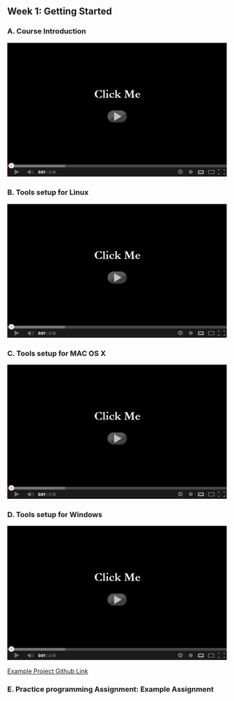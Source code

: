 ## Week 1: Getting Started

### A. Course Introduction

[![Watch the video](https://raw.githubusercontent.com/swoldetsadick/scala/master/front.png)](https://d3c33hcgiwev3.cloudfront.net/intro-720p.be8581cf6c1580d2affb5b5a612cd947/full/540p/index.mp4?Expires=1539820800&Signature=TUtwVCGYTolzV5GBsXF3x7EtMui5BqdC-8dRaa047FwwBP0DnTN1YMQPr37u1Iunr4rMKT-Wn-C6ZcNwGYGPzdXZq1PMB1RFdjqL0ihxKqD~39cF4GkuptJQOiZTa~JW1Z-4Bih7pLNOP8ZPMJI1M3Ap9JLI-svDGiLl8J7gw2k_&Key-Pair-Id=APKAJLTNE6QMUY6HBC5A)

### B. Tools setup for Linux

[![Watch the video](https://raw.githubusercontent.com/swoldetsadick/scala/master/front.png)](https://d3c33hcgiwev3.cloudfront.net/qHC4xxkBEea3RQoRNEpMkw.processed/full/540p/index.mp4?Expires=1539820800&Signature=MhsQPXRTuVDQQ0uh-WhNZwdSCuGPO-KcDVmMFi-u1Gkl4wqPZIg7C3BKnprJ81zyb1lBp3LD9km82K4jocXeewclZMGaqsUo-Q8zcySryP4tbqqUooneEOyngde~~Xx4C4iXhw178SfAacU4w4oArYAFN141hAtLS-WIn-f7FxA_&Key-Pair-Id=APKAJLTNE6QMUY6HBC5A)

### C. Tools setup for MAC OS X

[![Watch the video](https://raw.githubusercontent.com/swoldetsadick/scala/master/front.png)](https://d3c33hcgiwev3.cloudfront.net/Ay8x6BO9Eea5Iw6UELUegQ.processed/full/540p/index.mp4?Expires=1539820800&Signature=Rsp9kPtztn4YvyePtN9NLKbi5VYJlrKKxcqTme10A~09MGk~kzMogh~abaT1gw-6PSijgzwhETZBzTNk9rhiEfpJm0nvRnVf5hx6cYnD8wL86DSjqC4qPWjbaSi6DwlNT83cDtSbE~dWkTnVYsumjA57ZPuv-f2XQwOch-~ud6c_&Key-Pair-Id=APKAJLTNE6QMUY6HBC5A)

### D. Tools setup for Windows

[![Watch the video](https://raw.githubusercontent.com/swoldetsadick/scala/master/front.png)](https://d3c33hcgiwev3.cloudfront.net/gHc2zhjxEeaHiBKWMgIXbw.processed/full/540p/index.mp4?Expires=1539820800&Signature=eRaeHo4jEWZxyFyaOAR5nh-J2cX619dwxpyJvWJsY-Bu9ZZpJK1HHl4UmxPsbHPEv4KZgTJ87CRpnO1AarR5u3DsfupWSrO8BAFFKIUc-C3o8sE1BjlJr9Tk0CREniMA3r6UZrB12NkV14M32R6nZACCjzIswirxFxlFPninsGs_&Key-Pair-Id=APKAJLTNE6QMUY6HBC5A)

[Example Project Github Link](https://github.com/swoldetsadick/scala/tree/course_week_1/projects/00-setup)

### E. Practice programming Assignment: Example Assignment

